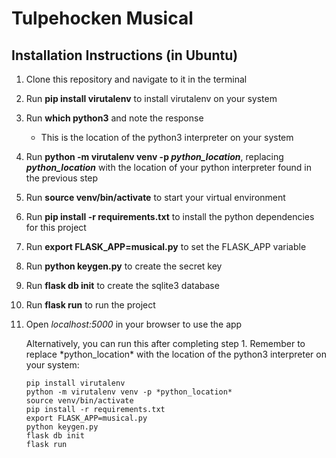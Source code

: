 # Tulpehocken Musical

## Installation Instructions (in Ubuntu)

1. Clone this repository and navigate to it in the terminal
1. Run **pip install virutalenv** to install virutalenv on your system
1. Run **which python3** and note the response
    * This is the location of the python3 interpreter on your system
1. Run **python -m virutalenv venv -p *python_location***, replacing ***python_location*** with the location of your python interpreter found in the previous step
1. Run **source venv/bin/activate** to start your virtual environment
1. Run **pip install -r requirements.txt** to install the python dependencies for this project
1. Run **export FLASK_APP=musical.py** to set the FLASK_APP variable
1. Run **python keygen.py** to create the secret key
1. Run **flask db init** to create the sqlite3 database
1. Run **flask run** to run the project
1. Open *localhost:5000* in your browser to use the app

    Alternatively, you can run this after completing step 1. Remember to replace \*python_location\* with the location of the python3 interpreter on your system:

    ```
    pip install virutalenv
    python -m virutalenv venv -p *python_location*
    source venv/bin/activate
    pip install -r requirements.txt
    export FLASK_APP=musical.py
    python keygen.py
    flask db init
    flask run
    ```
